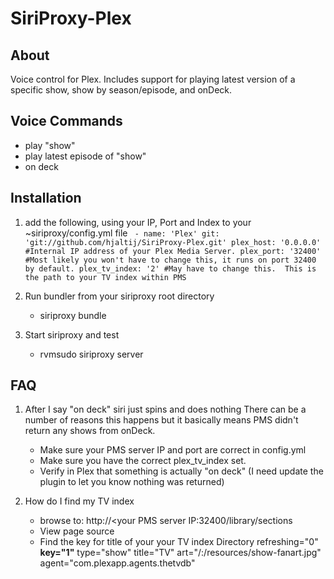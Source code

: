 SiriProxy-Plex
==

About
--

Voice control for Plex.  Includes support for playing latest version of a specific show, show by season/episode, and onDeck.

Voice Commands
--

+ play "show"
+ play latest episode of "show"
+ on deck


Installation
--

1. add the following, using your IP, Port and Index to your ~siriproxy/config.yml file
   ` - name: 'Plex'
      git: 'git://github.com/hjaltij/SiriProxy-Plex.git'
      plex_host: '0.0.0.0' #Internal IP address of your Plex Media Server.
      plex_port: '32400' #Most likely you won't have to change this, it runs on port 32400 by default.
      plex_tv_index: '2' #May have to change this.  This is the path to your TV index within PMS`

2. Run bundler from your siriproxy root directory
	* siriproxy bundle
3. Start siriproxy and test
	* rvmsudo siriproxy server

FAQ
--

1. After I say "on deck" siri just spins and does nothing
	There can be a number of reasons this happens but it basically means PMS didn't return any shows from onDeck.
	* Make sure your PMS server IP and port are correct in config.yml
	* Make sure you have the correct plex_tv_index set.
	* Verify in Plex that something is actually "on deck"  (I need update the plugin to let you know nothing was returned)
	 
2. How do I find my TV index
	* browse to: http://<your PMS server IP:32400/library/sections
	* View page source
	* Find the key for title of your your TV index
		Directory refreshing="0"  **key="1"** type="show" title="TV" art="/:/resources/show-fanart.jpg" agent="com.plexapp.agents.thetvdb"

